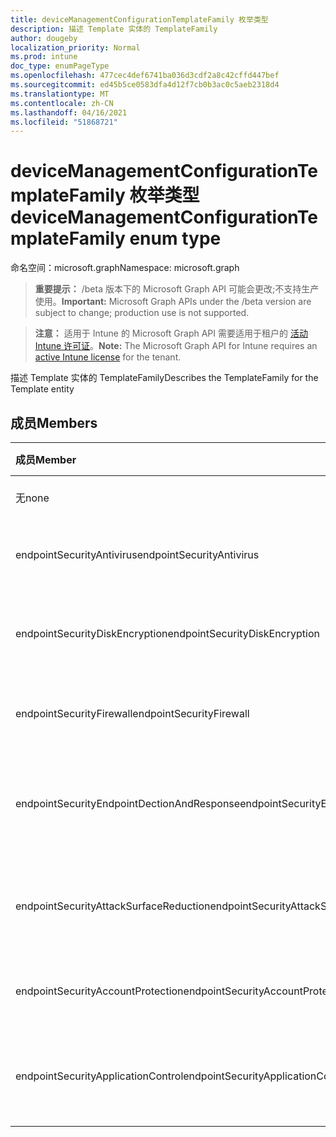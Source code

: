```yaml
---
title: deviceManagementConfigurationTemplateFamily 枚举类型
description: 描述 Template 实体的 TemplateFamily
author: dougeby
localization_priority: Normal
ms.prod: intune
doc_type: enumPageType
ms.openlocfilehash: 477cec4def6741ba036d3cdf2a8c42cffd447bef
ms.sourcegitcommit: ed45b5ce0583dfa4d12f7cb0b3ac0c5aeb2318d4
ms.translationtype: MT
ms.contentlocale: zh-CN
ms.lasthandoff: 04/16/2021
ms.locfileid: "51868721"
---
```

# <a name="devicemanagementconfigurationtemplatefamily-enum-type"></a><span data-ttu-id="2efa9-103">deviceManagementConfigurationTemplateFamily 枚举类型</span><span class="sxs-lookup"><span data-stu-id="2efa9-103">deviceManagementConfigurationTemplateFamily enum type</span></span>

<span data-ttu-id="2efa9-104">命名空间：microsoft.graph</span><span class="sxs-lookup"><span data-stu-id="2efa9-104">Namespace: microsoft.graph</span></span>

> <span data-ttu-id="2efa9-105">**重要提示：** /beta 版本下的 Microsoft Graph API 可能会更改;不支持生产使用。</span><span class="sxs-lookup"><span data-stu-id="2efa9-105">**Important:** Microsoft Graph APIs under the /beta version are subject to change; production use is not supported.</span></span>

> <span data-ttu-id="2efa9-106">**注意：** 适用于 Intune 的 Microsoft Graph API 需要适用于租户的 [活动 Intune 许可证](https://go.microsoft.com/fwlink/?linkid=839381)。</span><span class="sxs-lookup"><span data-stu-id="2efa9-106">**Note:** The Microsoft Graph API for Intune requires an [active Intune license](https://go.microsoft.com/fwlink/?linkid=839381) for the tenant.</span></span>

<span data-ttu-id="2efa9-107">描述 Template 实体的 TemplateFamily</span><span class="sxs-lookup"><span data-stu-id="2efa9-107">Describes the TemplateFamily for the Template entity</span></span>

## <a name="members"></a><span data-ttu-id="2efa9-108">成员</span><span class="sxs-lookup"><span data-stu-id="2efa9-108">Members</span></span>
|<span data-ttu-id="2efa9-109">成员</span><span class="sxs-lookup"><span data-stu-id="2efa9-109">Member</span></span>|<span data-ttu-id="2efa9-110">值</span><span class="sxs-lookup"><span data-stu-id="2efa9-110">Value</span></span>|<span data-ttu-id="2efa9-111">说明</span><span class="sxs-lookup"><span data-stu-id="2efa9-111">Description</span></span>|
|:---|:---|:---|
|<span data-ttu-id="2efa9-112">无</span><span class="sxs-lookup"><span data-stu-id="2efa9-112">none</span></span>|<span data-ttu-id="2efa9-113">0</span><span class="sxs-lookup"><span data-stu-id="2efa9-113">0</span></span>|<span data-ttu-id="2efa9-114">策略未链接到模板时，模板系列默认为</span><span class="sxs-lookup"><span data-stu-id="2efa9-114">Default for Template Family when Policy is not linked to a Template</span></span>|
|<span data-ttu-id="2efa9-115">endpointSecurityAntivirus</span><span class="sxs-lookup"><span data-stu-id="2efa9-115">endpointSecurityAntivirus</span></span>|<span data-ttu-id="2efa9-116">10  </span><span class="sxs-lookup"><span data-stu-id="2efa9-116">10</span></span>|<span data-ttu-id="2efa9-117">EndpointSecurity 防病毒的模板系列，用于管理托管设备的离散防病毒设置组</span><span class="sxs-lookup"><span data-stu-id="2efa9-117">Template Family for EndpointSecurityAntivirus that manages the discrete group of antivirus settings for managed devices</span></span>|
|<span data-ttu-id="2efa9-118">endpointSecurityDiskEncryption</span><span class="sxs-lookup"><span data-stu-id="2efa9-118">endpointSecurityDiskEncryption</span></span>|<span data-ttu-id="2efa9-119">11</span><span class="sxs-lookup"><span data-stu-id="2efa9-119">11</span></span>|<span data-ttu-id="2efa9-120">EndpointSecurityDiskEncryption 的模板系列，提供与设备内置加密方法（如 FileVault 或 BitLocker）相关的设置</span><span class="sxs-lookup"><span data-stu-id="2efa9-120">Template Family for EndpointSecurityDiskEncryption that provides settings that are relevant for a devices built-in encryption  method, like FileVault or BitLocker</span></span>|
|<span data-ttu-id="2efa9-121">endpointSecurityFirewall</span><span class="sxs-lookup"><span data-stu-id="2efa9-121">endpointSecurityFirewall</span></span>|<span data-ttu-id="2efa9-122">12 </span><span class="sxs-lookup"><span data-stu-id="2efa9-122">12</span></span>|<span data-ttu-id="2efa9-123">EndpointSecurityFirewall 的模板系列，可帮助为运行 macOS 和 Windows 10 的设备配置内置防火墙</span><span class="sxs-lookup"><span data-stu-id="2efa9-123">Template Family for EndpointSecurityFirewall that helps configure a devices built-in firewall for device that run macOS and Windows 10</span></span>|
|<span data-ttu-id="2efa9-124">endpointSecurityEndpointDectionAndResponse</span><span class="sxs-lookup"><span data-stu-id="2efa9-124">endpointSecurityEndpointDectionAndResponse</span></span>|<span data-ttu-id="2efa9-125">13</span><span class="sxs-lookup"><span data-stu-id="2efa9-125">13</span></span>|<span data-ttu-id="2efa9-126">EndpointSecurityEndpointDectionAndResponse 的模板系列，便于管理 EDR 设置，将设备载入 Microsoft Defender for Endpoint</span><span class="sxs-lookup"><span data-stu-id="2efa9-126">Template Family for EndpointSecurityEndpointDectionAndResponse that facilitates management of the EDR settings and onboard devices to Microsoft Defender for Endpoint</span></span>|
|<span data-ttu-id="2efa9-127">endpointSecurityAttackSurfaceReduction</span><span class="sxs-lookup"><span data-stu-id="2efa9-127">endpointSecurityAttackSurfaceReduction</span></span>|<span data-ttu-id="2efa9-128">14 </span><span class="sxs-lookup"><span data-stu-id="2efa9-128">14</span></span>|<span data-ttu-id="2efa9-129">EndpointSecurityAttackSurfaceReduction 的模板系列，通过最大程度地减少组织易受网络威胁和攻击的位置，帮助减少攻击面</span><span class="sxs-lookup"><span data-stu-id="2efa9-129">Template Family for EndpointSecurityAttackSurfaceReduction that help reduce your attack surfaces, by minimizing the places where your organization is vulnerable to cyberthreats and attacks</span></span>|
|<span data-ttu-id="2efa9-130">endpointSecurityAccountProtection</span><span class="sxs-lookup"><span data-stu-id="2efa9-130">endpointSecurityAccountProtection</span></span>|<span data-ttu-id="2efa9-131">15 </span><span class="sxs-lookup"><span data-stu-id="2efa9-131">15</span></span>|<span data-ttu-id="2efa9-132">EndpointSecurityAccountProtection 的模板系列，有助于保护用户的标识和帐户</span><span class="sxs-lookup"><span data-stu-id="2efa9-132">Template Family for EndpointSecurityAccountProtection that facilitates protecting the identity and accounts of users</span></span>|
|<span data-ttu-id="2efa9-133">endpointSecurityApplicationControl</span><span class="sxs-lookup"><span data-stu-id="2efa9-133">endpointSecurityApplicationControl</span></span>|<span data-ttu-id="2efa9-134">16 </span><span class="sxs-lookup"><span data-stu-id="2efa9-134">16</span></span>|<span data-ttu-id="2efa9-135">ApplicationControl 的模板系列，通过限制用户可以运行的应用程序和在 System Core 中运行的代码来减少安全威胁， (内核) </span><span class="sxs-lookup"><span data-stu-id="2efa9-135">Template Family for ApplicationControl that helps mitigate security threats by restricting the applications that users can run and the code that runs in the System Core (kernel)</span></span>|




